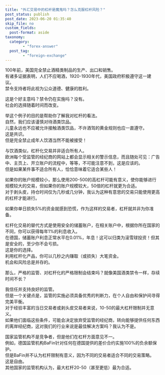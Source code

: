 ```yaml
---
title: "外汇交易中的杠杆是魔鬼吗？怎么克服杠杆风险？"
post_status: publish
post_date: 2023-06-20 01:35:40
skip_file: no
custom_fields: 
  post-format: aside
taxonomy:
  category:
        - "forex-answer"
  post_tag:
        - "foreign-exchange"
---
```


100年前，美国完全禁止酒精类制品的生产、出口和销售。  
有诸多证据表明，人们不应喝酒，1920-1930年代，美国政府积极遵守这一建议。  
禁令支持者将此视为公众道德、健康的胜利。

这是个好主意吗？禁令仍在实施吗？没有。  
社会的选择随着时间而改变。

举这个例子的目的是帮助你了解我对杠杆的看法。  
自然，我们应该谨慎对待酒类饮品。  
儿童永远也不应被允许接触酒类饮品，不许酒驾的黄金规则也应一直遵守。  
这是共识。  
但是完全禁止成年人饮酒当然不能被接受！

与饮酒类似，杠杆化交易并非适合所有人。  
欧洲每个受监管的经纪商的网站上都会显示相关的警示信息，而且随处可见：广告中、主页上、开立账户的流程中，等等，不可能注意不到，这是应该的。  
但是如果某件事不适合所有人，恰恰意味着它适合某些人！

如果你的账户规模较小，那么使用200-500的高杠杆可能有意义，使你能够进行规模较大的交易，但如果你的账户规模较大，50倍的杠杆就更为合适。  
对于剥头皮，持仓时间仅为几秒或几分钟，我认为这种有意思的交易只能使用更高的杠杆才能进行。

如果你单日损失5%的资金就感到恐慌，作为这样的交易者，杠杆就并非为你准备。

杠杆化交易的替代方式是使用安全的储蓄账户，在相关账户中，根据你所在国家的不同，你可以获得每年1%的利息收入。  
在德国，储蓄账户利息正常水平在0.01%，年息！这可以归类为滚雪球投资！但其是安全的，至少你不会亏损。  
这是你的选择。  
利用杠杆化产品，你可以几秒之内赚取（或损失）大笔资金。  
机会和风险总是并存的。

那么，严格的监管、对杠杆化的严格限制会结束吗？就像美国酒类禁令一样，存续时间不长？

我信任并支持良好的监管。  
但是一个关键点是，监管的实施必须具备优秀的判断力，在个人自由和保护间寻得完美平衡。  
对于经验丰富的当日交易者或剥头皮交易者来说，10-50的最大杠杆限制并无意义。  
如果他们面临这些条件，可能会决定放弃受监管的经纪商，转向能够提供任何东西的离岸经纪商，这对我们的行业来说是最佳解决方案吗？我认为不是。

国家监管机构不是竞争者，但是他们在杠杆方面意见不一。  
例如，德国监管机构BaFin针对任何在德国提供的差价合约实施100%的负余额保护。  
但是BaFin并不认为杠杆限制有意义，因为不同的交易者适合不同的交易策略。  
这是自由。  
其他国家的监管机构认为，最大杠杆20-50（甚至更低）最为合适。

